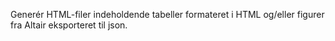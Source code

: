 Generér HTML-filer indeholdende tabeller formateret i HTML og/eller figurer fra Altair eksporteret til json. 